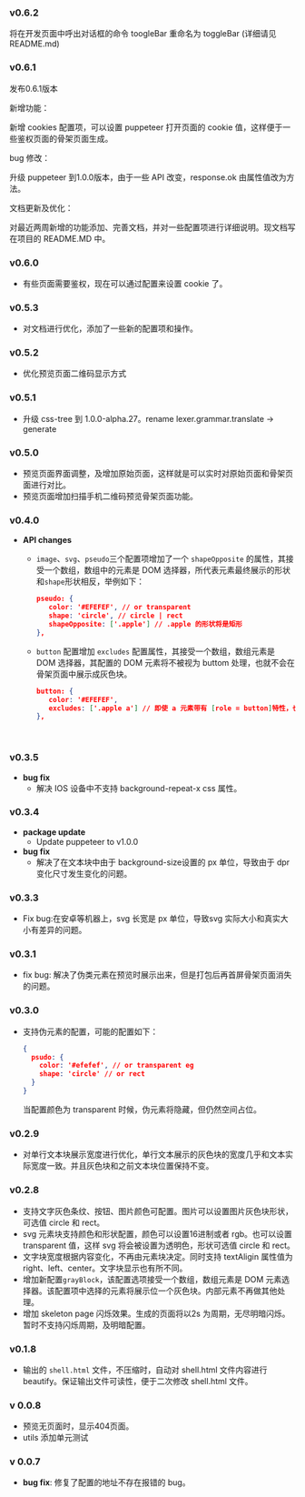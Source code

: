 ### v0.6.2

将在开发页面中呼出对话框的命令 toogleBar 重命名为 toggleBar (详细请见 README.md)

### v0.6.1

发布0.6.1版本

新增功能：

新增 cookies 配置项，可以设置 puppeteer 打开页面的 cookie 值，这样便于一些鉴权页面的骨架页面生成。

bug 修改：

升级 puppeteer 到1.0.0版本，由于一些 API 改变，response.ok 由属性值改为方法。

文档更新及优化：

对最近两周新增的功能添加、完善文档，并对一些配置项进行详细说明。现文档写在项目的 README.MD 中。


### v0.6.0

* 有些页面需要鉴权，现在可以通过配置来设置 cookie 了。

### v0.5.3

* 对文档进行优化，添加了一些新的配置项和操作。

### v0.5.2

* 优化预览页面二维码显示方式

### v0.5.1

* 升级 css-tree 到 1.0.0-alpha.27。rename lexer.grammar.translate -> generate

### v0.5.0

* 预览页面界面调整，及增加原始页面，这样就是可以实时对原始页面和骨架页面进行对比。
* 预览页面增加扫描手机二维码预览骨架页面功能。

### v0.4.0

* **API changes**

  * `image`、`svg`、`pseudo`三个配置项增加了一个 `shapeOpposite` 的属性，其接受一个数组，数组中的元素是 DOM 选择器，所代表元素最终展示的形状和`shape`形状相反，举例如下：

    ```json
    pseudo: {
       color: '#EFEFEF', // or transparent
       shape: 'circle', // circle | rect
       shapeOpposite: ['.apple'] // .apple 的形状将是矩形
    },
    ```

  * `button` 配置增加 `excludes` 配置属性，其接受一个数组，数组元素是 DOM 选择器，其配置的 DOM 元素将不被视为 buttom 处理，也就不会在骨架页面中展示成灰色块。

    ```json
    button: {
       color: '#EFEFEF',
       excludes: ['.apple a'] // 即使 a 元素带有 [role = button]特性，也不被视为 button
    },
    ```

    ​

### v0.3.5

* **bug fix**
  * 解决 IOS 设备中不支持 background-repeat-x css 属性。

### v0.3.4

* **package update**
  * Update puppeteer to v1.0.0
* **bug fix**
  * 解决了在文本块中由于 background-size设置的 px 单位，导致由于 dpr 变化尺寸发生变化的问题。

### v0.3.3

* Fix bug:在安卓等机器上，svg 长宽是 px 单位，导致svg 实际大小和真实大小有差异的问题。

### v0.3.1

* fix bug: 解决了伪类元素在预览时展示出来，但是打包后再首屏骨架页面消失的问题。

### v0.3.0

* 支持伪元素的配置，可能的配置如下：

  ```json
  {
    psudo: {
      color: '#efefef', // or transparent eg
      shape: 'circle' // or rect
    }
  }
  ```

  当配置颜色为 transparent 时候，伪元素将隐藏，但仍然空间占位。

### v0.2.9

* 对单行文本块展示宽度进行优化，单行文本展示的灰色块的宽度几乎和文本实际宽度一致。并且灰色块和之前文本块位置保持不变。

### v0.2.8

* 支持文字灰色条纹、按钮、图片颜色可配置。图片可以设置图片灰色块形状，可选值 circle 和 rect。
* svg 元素块支持颜色和形状配置，颜色可以设置16进制或者 rgb。也可以设置 transparent 值，这样 svg 将会被设置为透明色，形状可选值 circle 和 rect。
* 文字块宽度根据内容变化，不再由元素块决定。同时支持 textAligin 属性值为 right、left、center。文字块显示也有所不同。
* 增加新配置`grayBlock`，该配置选项接受一个数组，数组元素是 DOM 元素选择器。该配置项中选择的元素将展示位一个灰色块。内部元素不再做其他处理。
* 增加 skeleton page 闪烁效果。生成的页面将以2s 为周期，无尽明暗闪烁。暂时不支持闪烁周期，及明暗配置。

### v0.1.8

- 输出的 `shell.html` 文件，不压缩时，自动对 shell.html 文件内容进行 beautify。保证输出文件可读性，便于二次修改 shell.html 文件。

### v 0.0.8

* 预览无页面时，显示404页面。
* utils 添加单元测试

### v 0.0.7

* **bug fix**: 修复了配置的地址不存在报错的 bug。


